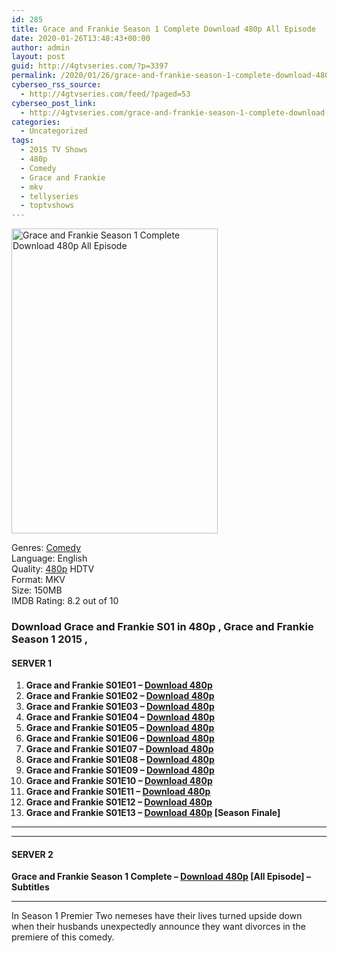 ```yaml
---
id: 285
title: Grace and Frankie Season 1 Complete Download 480p All Episode
date: 2020-01-26T13:48:43+00:00
author: admin
layout: post
guid: http://4gtvseries.com/?p=3397
permalink: /2020/01/26/grace-and-frankie-season-1-complete-download-480p-all-episode/
cyberseo_rss_source:
  - http://4gtvseries.com/feed/?paged=53
cyberseo_post_link:
  - http://4gtvseries.com/grace-and-frankie-season-1-complete-download-480p-all-episode/
categories:
  - Uncategorized
tags:
  - 2015 TV Shows
  - 480p
  - Comedy
  - Grace and Frankie
  - mkv
  - tellyseries
  - toptvshows
---
```

<img loading="lazy" class="aligncenter" src="https://4.bp.blogspot.com/-tBksxOXKN24/Xi2Vc7OltBI/AAAAAAAAASU/UjQEKQNzh_4d7-IcSAKhDcONSO6cGqEOwCK4BGAYYCw/s1600/Grace%2Band%2BFrankie%2BSeason%2B1.jpg" alt="Grace and Frankie Season 1 Complete Download 480p All Episode" width="330" height="488" />

Genres: <a href="http://4gtvseries.com/tag/comedy/" data-wpel-link="internal">Comedy</a>  
Language: English  
Quality:&nbsp;<a href="http://4gtvseries.com/tag/480p/" data-wpel-link="internal">480p</a>&nbsp;HDTV  
Format: MKV  
Size: 150MB  
IMDB Rating: 8.2 out of 10

### **Download Grace and Frankie S01 in 480p , Grace and Frankie Season 1 2015 ,&nbsp;**

#### <span><strong>SERVER 1</strong></span>

  1. **Grace and Frankie S01E01 – <a href="http://slink.dl480p.xyz/5Mnke" data-wpel-link="external" target="_blank" rel="nofollow external noopener noreferrer" class="wpel-icon-left"><i class="wpel-icon fa fa-download" aria-hidden="true"></i>Download 480p</a>**
  2. **Grace and Frankie S01E02 – <a href="http://slink.dl480p.xyz/CDnwA" data-wpel-link="external" target="_blank" rel="nofollow external noopener noreferrer" class="wpel-icon-left"><i class="wpel-icon fa fa-download" aria-hidden="true"></i>Download 480p</a>**
  3. **Grace and Frankie S01E03 – <a href="http://slink.dl480p.xyz/y9o2nGa" data-wpel-link="external" target="_blank" rel="nofollow external noopener noreferrer" class="wpel-icon-left"><i class="wpel-icon fa fa-download" aria-hidden="true"></i>Download 480p</a>**
  4. **Grace and Frankie S01E04 – <a href="http://slink.dl480p.xyz/nfp4" data-wpel-link="external" target="_blank" rel="nofollow external noopener noreferrer" class="wpel-icon-left"><i class="wpel-icon fa fa-download" aria-hidden="true"></i>Download 480p</a>**
  5. **Grace and Frankie S01E05 – <a href="http://slink.dl480p.xyz/BBpQPqP" data-wpel-link="external" target="_blank" rel="nofollow external noopener noreferrer" class="wpel-icon-left"><i class="wpel-icon fa fa-download" aria-hidden="true"></i>Download 480p</a>**
  6. **Grace and Frankie S01E06 – <a href="http://slink.dl480p.xyz/BXv0" data-wpel-link="external" target="_blank" rel="nofollow external noopener noreferrer" class="wpel-icon-left"><i class="wpel-icon fa fa-download" aria-hidden="true"></i>Download 480p</a>**
  7. **Grace and Frankie S01E07 – <a href="http://slink.dl480p.xyz/H5Bypf" data-wpel-link="external" target="_blank" rel="nofollow external noopener noreferrer" class="wpel-icon-left"><i class="wpel-icon fa fa-download" aria-hidden="true"></i>Download 480p</a>**
  8. **Grace and Frankie S01E08 – <a href="http://slink.dl480p.xyz/9A9Qcdh" data-wpel-link="external" target="_blank" rel="nofollow external noopener noreferrer" class="wpel-icon-left"><i class="wpel-icon fa fa-download" aria-hidden="true"></i>Download 480p</a>**
  9. **Grace and Frankie S01E09 – <a href="http://slink.dl480p.xyz/HsGnj5My" data-wpel-link="external" target="_blank" rel="nofollow external noopener noreferrer" class="wpel-icon-left"><i class="wpel-icon fa fa-download" aria-hidden="true"></i>Download 480p</a>**
 10. **Grace and Frankie S01E10 – <a href="http://slink.dl480p.xyz/qLtyM8c" data-wpel-link="external" target="_blank" rel="nofollow external noopener noreferrer" class="wpel-icon-left"><i class="wpel-icon fa fa-download" aria-hidden="true"></i>Download 480p</a>**
 11. **Grace and Frankie S01E11 – <a href="http://slink.dl480p.xyz/pu7q" data-wpel-link="external" target="_blank" rel="nofollow external noopener noreferrer" class="wpel-icon-left"><i class="wpel-icon fa fa-download" aria-hidden="true"></i>Download 480p</a>**
 12. **Grace and Frankie S01E12 – <a href="http://slink.dl480p.xyz/hOR3V28" data-wpel-link="external" target="_blank" rel="nofollow external noopener noreferrer" class="wpel-icon-left"><i class="wpel-icon fa fa-download" aria-hidden="true"></i>Download 480p</a>**
 13. **Grace and Frankie S01E13 – <a href="http://slink.dl480p.xyz/0WCsQ5kE" data-wpel-link="external" target="_blank" rel="nofollow external noopener noreferrer" class="wpel-icon-left"><i class="wpel-icon fa fa-download" aria-hidden="true"></i>Download 480p</a> [Season Finale]**

* * *

* * *

#### <span><strong>SERVER 2</strong></span>

**Grace and Frankie Season 1 Complete – <a href="http://dl480p.xyz/3703/" data-wpel-link="external" target="_blank" rel="nofollow external noopener noreferrer" class="wpel-icon-left"><i class="wpel-icon fa fa-download" aria-hidden="true"></i>Download 480p</a> [All Episode] – Subtitles**

* * *

In Season 1 Premier Two nemeses have their lives turned upside down when their husbands unexpectedly announce they want divorces in the premiere of this comedy.

<div align="center">
</div>